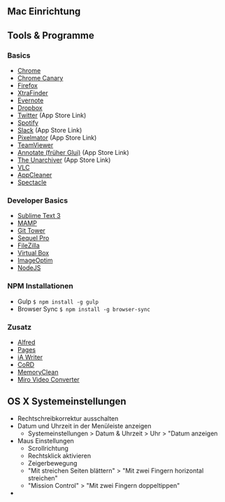 Mac Einrichtung
---


## Tools & Programme

### Basics

* [Chrome](https://www.google.de/chrome/browser/desktop/index.html)
* [Chrome Canary](https://www.google.de/chrome/browser/canary.html)
* [Firefox](https://www.mozilla.org/de/firefox/new/)
* [XtraFinder](https://www.trankynam.com/xtrafinder/downloads/XtraFinder.dmg)
* [Evernote](https://evernote.com/intl/de/download/?offer=www_menu)
* [Dropbox](https://www.dropbox.com/downloading?src=index)
* [Twitter](https://itunes.apple.com/us/app/twitter/id409789998) (App Store Link)
* [Spotify](https://www.spotify.com/de/download/mac/)
* [Slack](https://itunes.apple.com/de/app/slack/id803453959) (App Store Link)
* [Pixelmator](https://itunes.apple.com/de/app/pixelmator/id407963104) (App Store Link)
* [TeamViewer](https://www.teamviewer.com/de/download/mac.aspx)
* [Annotate (früher Glui)](https://itunes.apple.com/us/app/annotate-by-driftt/id918207447) (App Store Link)
* [The Unarchiver](https://itunes.apple.com/de/app/the-unarchiver/id425424353) (App Store Link)
* [VLC](http://www.vlc.de/vlc_download_mac_os_x.php)
* [AppCleaner](http://www.freemacsoft.net/appcleaner/)
* [Spectacle](https://www.spectacleapp.com/)


### Developer Basics

* [Sublime Text 3](http://www.sublimetext.com/3)
* [MAMP](https://www.mamp.info/de/downloads/)
* [Git Tower](http://www.git-tower.com/download)
* [Sequel Pro](http://www.sequelpro.com/download)
* [FileZilla](https://filezilla-project.org/download.php?type=client)
* [Virtual Box](https://www.virtualbox.org/wiki/Downloads)
* [ImageOptim](https://imageoptim.com/)
* [NodeJS](https://nodejs.org/en/download/)

### NPM Installationen

* Gulp `$ npm install -g gulp`
* Browser Sync `$ npm install -g browser-sync`


### Zusatz

* [Alfred]()
* [Pages]()
* [iA Writer]()
* [CoRD]()
* [MemoryClean]()
* [Miro Video Converter]()


## OS X Systemeinstellungen

* Rechtschreibkorrektur ausschalten
* Datum und Uhrzeit in der Menüleiste anzeigen
  * Systemeinstellungen > Datum & Uhrzeit > Uhr > "Datum anzeigen
* Maus Einstellungen
  * Scrollrichtung
  * Rechtsklick aktivieren
  * Zeigerbewegung
  * "Mit streichen Seiten blättern" > "Mit zwei Fingern horizontal streichen"
  * "Mission Control" > "Mit zwei Fingern doppeltippen"
* 
